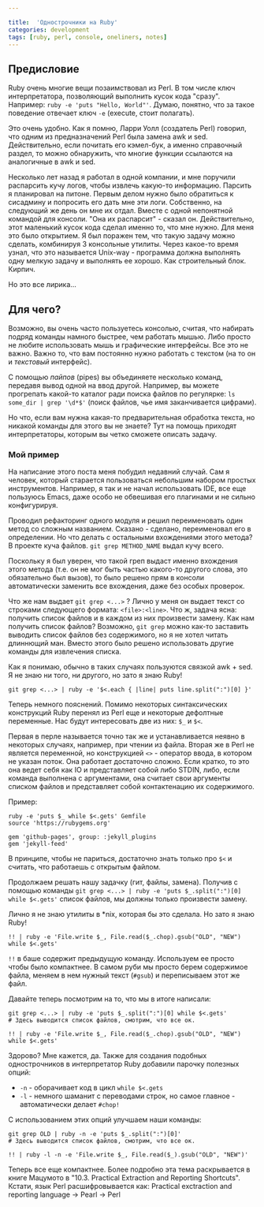 ```yaml
---

title:  'Однострочники на Ruby'
categories: development
tags: [ruby, perl, console, oneliners, notes]
---
```


## Предисловие

Ruby очень многие вещи позаимствовал из Perl. В том числе ключ
интерпретатора, позволяющий выполнить кусок кода "сразу".
Например: `ruby -e 'puts "Hello, World"'`. Думаю, понятно, что за
такое поведение отвечает ключ `-e` (execute, стоит полагать).

<!--more-->

Это очень удобно. Как я помню, Ларри Уолл (создатель Perl) говорил,
что одним из предназначений Perl была замена awk и sed.
Действительно, если почитать его кэмел-бук, а именно справочный
раздел, то можно обнаружить, что многие функции ссылаются на
аналогичные в awk и sed.

Несколько лет назад я работал в одной компании, и мне поручили
распарсить кучу логов, чтобы извлечь какую-то информацию. Парсить я
планировал на питоне. Первым делом нужно было обратиться к сисадмину и
попросить его дать мне эти логи. Собственно, на следующий же день он
мне их отдал. Вместе с одной непонятной командой для консоли.
"Она их распарсит" - сказал он. Действительно, этот маленький кусок
кода сделал именно то, что мне нужно. Для меня это было открытием. Я
был поражен тем, что такую задачу можно сделать, комбинируя 3
консольные утилиты. Через какое-то время узнал, что это называется
Unix-way - программа должна выполнять одну мелкую задачу и выполнять
ее хорошо. Как строительный блок. Кирпич.

Но это все лирика...

## Для чего?

Возможно, вы очень часто пользуетесь консолью, считая, что набирать
подряд команды намного быстрее, чем работать мышью. Либо просто не
любите использовать мышь и графические интерфейсы. Все это не важно.
Важно то, что вам постоянно нужно работать с текстом (на то он и
*текстовый* интерфейс).

С помощью *пайпов* (pipes) вы объединяете несколько команд, передавя
вывод одной на ввод другой. Например, вы можете прогрепать какой-то
каталог ради поиска файлов по регулярке: `ls some_dir | grep '\d*$'`
(поиск файлов, чье имя заканчивается цифрами).

Но что, если вам нужна какая-то предварительная обработка текста, но
никакой команды для этого вы не знаете? Тут на помощь приходят
интерпретаторы, которым вы четко сможете описать задачу.

### Мой пример

На написание этого поста меня побудил недавний случай.
Сам я человек, который старается пользоваться небольшим набором
простых инструментов. Например, я так и не начал использовать IDE, все
еще пользуюсь Emacs, даже особо не обвешивая его плагинами и не
сильно конфигурируя.

Проводил рефакторинг одного модуля и решил переименовать один метод со
сложным названием. Сказано - сделано, переименовал его в
определении. Но что делать с остальными вхождениями этого метода? В
проекте куча файлов. `git grep METHOD_NAME` выдал кучу всего.

Поскольку я был уверен, что такой греп выдаст именно вхождения этого
метода (т.е. он не мог быть частью какого-то другого слова, это
обязательно был вызов), то было решено прям в консоли автоматически
заменить все вхождения, даже без особых проверок.

Что же нам выдает `git grep <...>` ? Лично у меня он выдает текст
со строками следующего формата: `<file>:<line>`. Что ж, задача ясна:
получить список файлов и в каждом из них произвести замену.
Как нам получить список файлов? Возможно, `git grep` можно как-то
заставить выводить список файлов без содержимого, но я не хотел читать
длиннющий ман. Вместо этого было решено использовать другие команды
для извлечения списка.

Как я понимаю, обычно в таких случаях пользуются связкой awk + sed.
Я не знаю ни того, ни другого, но зато я знаю Ruby!

```
git grep <...> | ruby -e '$<.each { |line| puts line.split(":")[0] }'
```

Теперь немного пояснений. Помимо некоторых синтаксических конструкций
Ruby перенял из Perl еще и некоторые дефолтные переменные. Нас будут
интересовать две из них: `$_` и `$<`.

Первая в перле называется точно так же и устанавливается неявно в
некоторых случаях, например, при чтении из файла. Вторая же в Perl не
является переменной, но конструкцией `<>` - оператор ввода, в котором
не указан поток. Она работает достаточно сложно. Если кратко, то это
она ведет себя как IO и представляет собой либо STDIN, либо, если
команда выполнена с аргументами, она считает свои аргументы списком
файлов и представляет собой контактенацию их содержимого.

Пример:

```
ruby -e 'puts $_ while $<.gets' Gemfile
source 'https://rubygems.org'

gem 'github-pages', group: :jekyll_plugins
gem 'jekyll-feed'
```

В принципе, чтобы не париться, достаточно знать только про `$<` и
считать, что работаешь с открытым файлом.

Продолжаем решать нашу задачку (гит, файлы, замена).
Получив с помощью команды
`git grep <...> | ruby -e 'puts $_.split(":")[0] while $<.gets'`
список файлов, мы должны только произвести замену.

Лично я не знаю утилиты в \*nix, которая бы это сделала. Но зато я
знаю Ruby!

```
!! | ruby -e 'File.write $_, File.read($_.chop).gsub("OLD", "NEW") while $<.gets'
```

`!!` в баше содержит предыдущую команду. Используем ее просто чтобы
было компактнее. В самом руби мы просто берем содержимое файла, меняем
в нем нужный текст (`#gsub`) и переписываем этот же файл.

Давайте теперь посмотрим на то, что мы в итоге написали:

```
git grep <...> | ruby -e 'puts $_.split(":")[0] while $<.gets'
# Здесь выводится список файлов, смотрим, что все ок.

!! | ruby -e 'File.write $_, File.read($_.chop).gsub("OLD", "NEW") while $<.gets'
```

Здорово? Мне кажется, да. Также для создания подобных однострочников в
интерпретатор Ruby добавили парочку полезных опций:

* `-n` - оборачивает код в цикл `while $<.gets`
* `-l` - немного шаманит с переводами строк, но самое главное -
  автоматически делает `#chop!`

С использованием этих опций улучшаем наши команды:


```
git grep OLD | ruby -n -e 'puts $_.split(":")[0]'
# Здесь выводится список файлов, смотрим, что все ок.

!! | ruby -l -n -e 'File.write $_, File.read($_).gsub("OLD", "NEW")'
```

Теперь все еще компактнее.
Более подробно эта тема раскрывается в книге Мацумото в
"10.3. Practical Extraction and Reporting Shortcuts".
Кстати, язык Perl расшифровывается как:
Practical exctraction and reporting language -> Pearl -> Perl
